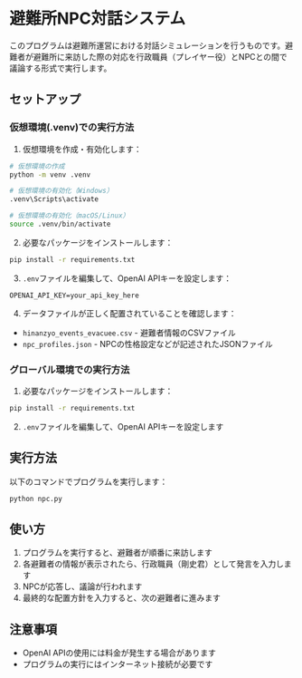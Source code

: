# 避難所NPC対話システム

このプログラムは避難所運営における対話シミュレーションを行うものです。避難者が避難所に来訪した際の対応を行政職員（プレイヤー役）とNPCとの間で議論する形式で実行します。

## セットアップ

### 仮想環境(.venv)での実行方法

1. 仮想環境を作成・有効化します：

```bash
# 仮想環境の作成
python -m venv .venv

# 仮想環境の有効化（Windows）
.venv\Scripts\activate

# 仮想環境の有効化（macOS/Linux）
source .venv/bin/activate
```

2. 必要なパッケージをインストールします：

```bash
pip install -r requirements.txt
```

3. `.env`ファイルを編集して、OpenAI APIキーを設定します：

```
OPENAI_API_KEY=your_api_key_here
```

4. データファイルが正しく配置されていることを確認します：

- `hinanzyo_events_evacuee.csv` - 避難者情報のCSVファイル
- `npc_profiles.json` - NPCの性格設定などが記述されたJSONファイル

### グローバル環境での実行方法

1. 必要なパッケージをインストールします：

```bash
pip install -r requirements.txt
```

2. `.env`ファイルを編集して、OpenAI APIキーを設定します

## 実行方法

以下のコマンドでプログラムを実行します：

```bash
python npc.py
```

## 使い方

1. プログラムを実行すると、避難者が順番に来訪します
2. 各避難者の情報が表示されたら、行政職員（剛史君）として発言を入力します
3. NPCが応答し、議論が行われます
4. 最終的な配置方針を入力すると、次の避難者に進みます

## 注意事項

- OpenAI APIの使用には料金が発生する場合があります
- プログラムの実行にはインターネット接続が必要です

